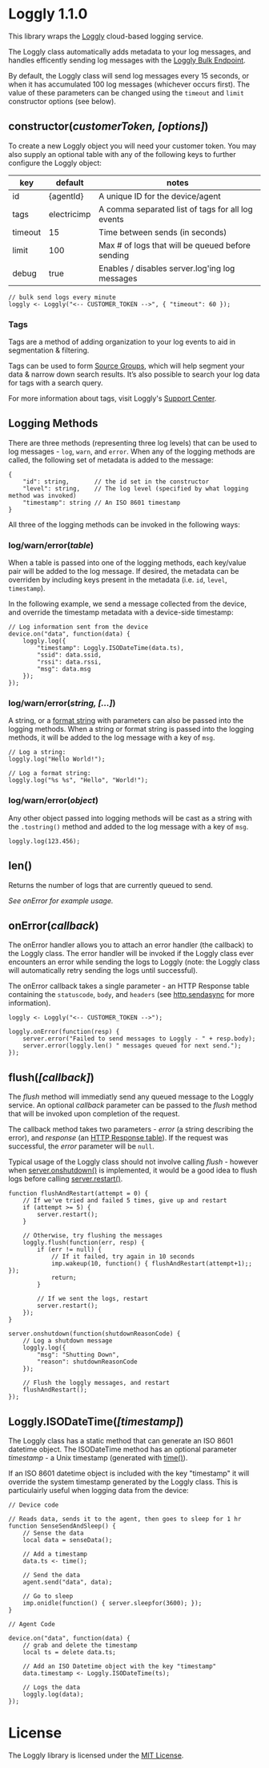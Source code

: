 # Loggly 1.1.0

This library wraps the [Loggly](http://www.loggly.com) cloud-based logging service.

The Loggly class automatically adds metadata to your log messages, and handles efficently sending log messages with the [Loggly Bulk Endpoint](https://www.loggly.com/docs/http-bulk-endpoint/).

By default, the Loggly class will send log messages every 15 seconds, or when it has accumulated 100 log messages (whichever occurs first). The value of these parameters can be changed using the `timeout` and `limit` constructor options (see below).

## constructor(*customerToken, [options]*)
To create a new Loggly object you will need your customer token. You may also supply an optional table with any of the following keys to further configure the Loggly object:

| key     | default     | notes                                             |
| ------- | ----------- | ------------------------------------------------- |
| id      | {agentId}   | A unique ID for the device/agent                  |
| tags    | electricimp | A comma separated list of tags for all log events |
| timeout | 15          | Time between sends (in seconds)                   |
| limit   | 100         | Max # of logs that will be queued before sending  |
| debug   | true        | Enables / disables server.log'ing log messages    |

```squirrel
// bulk send logs every minute
loggly <- Loggly("<-- CUSTOMER_TOKEN -->", { "timeout": 60 });
```

### Tags

Tags are a method of adding organization to your log events to aid in segmentation & filtering.

Tags can be used to form [Source Groups](https://www.loggly.com/docs/source-groups/), which will help segment your data & narrow down search results. It’s also possible to search your log data for tags with a search query.

For more information about tags, visit Loggly's [Support Center](https://www.loggly.com/docs/tags/).

## Logging Methods

There are three methods (representing three log levels) that can be used to log messages - `log`, `warn`, and `error`. When any of the logging methods are called, the following set of metadata is added to the message:

```squirrel
{
    "id": string,       // the id set in the constructor
    "level": string,    // The log level (specified by what logging method was invoked)
    "timestamp": string // An ISO 8601 timestamp
}
```

All three of the logging methods can be invoked in the following ways:

### log/warn/error(*table*)

When a table is passed into one of the logging methods, each key/value pair will be added to the log message. If desired, the metadata can be overriden by including keys present in the metadata (i.e. `id`, `level`, `timestamp`).

In the following example, we send a message collected from the device, and override the timestamp metadata with a device-side timestamp:

```squirrel
// Log information sent from the device
device.on("data", function(data) {
    loggly.log({
        "timestamp": Loggly.ISODateTime(data.ts),
        "ssid": data.ssid,
        "rssi": data.rssi,
        "msg": data.msg
    });
});
```

### log/warn/error(*string, [...]*)

A string, or a [format string](https://electricimp.com/docs/squirrel/string/format/) with parameters can also be passed into the logging methods. When a string or format string is passed into the logging methods, it will be added to the log message with a key of `msg`.

```squirrel
// Log a string:
loggly.log("Hello World!");

// Log a format string:
loggly.log("%s %s", "Hello", "World!");
```

### log/warn/error(*object*)

Any other object passed into logging methods will be cast as a string with the `.tostring()` method and added to the log message with a key of `msg`.

```squirrel
loggly.log(123.456);
```

## len()

Returns the number of logs that are currently queued to send.

*See onError for example usage.*

## onError(*callback*)

The onError handler allows you to attach an error handler (the callback) to the Loggly class. The error handler will be invoked if the Loggly class ever encounters an error while sending the logs to Loggly (note: the Loggly class will automatically retry sending the logs until successful).

The onError callback takes a single parameter - an HTTP Response table containing the `statuscode`, `body`, and `headers` (see [http.sendasync](https://electricimp.com/docs/api/httprequest/sendasync/) for more information).

```squirrel
loggly <- Loggly("<-- CUSTOMER_TOKEN -->");

loggly.onError(function(resp) {
    server.error("Failed to send messages to Loggly - " + resp.body);
    server.error(loggly.len() " messages queued for next send.");
});
```

## flush(*[callback]*)

The *flush* method will immediatly send any queued message to the Loggly service. An optional *callback* parameter can be passed to the *flush* method that will be invoked upon completion of the request.

The callback method takes two parameters - *error* (a string describing the error), and *response* (an [HTTP Response table](https://electricimp.com/docs/api/httprequest/sendasync/)). If the request was successful, the *error* parameter will be `null`.

Typical usage of the Loggly class should not involve calling *flush* - however when [server.onshutdown()](https://electricimp.com/docs/api/server/onshutdown/) is implemented, it would be a good idea to flush logs before calling [server.restart()](https://electricimp.com/docs/api/server/restart/).

```squirrel
function flushAndRestart(attempt = 0) {
    // If we've tried and failed 5 times, give up and restart
    if (attempt >= 5) {
        server.restart();
    }

    // Otherwise, try flushing the messages
    loggly.flush(function(err, resp) {
        if (err != null) {
            // If it failed, try again in 10 seconds
            imp.wakeup(10, function() { flushAndRestart(attempt+1);; });
            return;
        }

        // If we sent the logs, restart
        server.restart();
    });
}

server.onshutdown(function(shutdownReasonCode) {
    // Log a shutdown message
    loggly.log({
        "msg": "Shutting Down",
        "reason": shutdownReasonCode
    });

    // Flush the loggly messages, and restart
    flushAndRestart();
});
```

## Loggly.ISODateTime(*[timestamp]*)

The Loggly class has a static method that can generate an ISO 8601 datetime object. The ISODateTime method has an optional parameter *timestamp* - a Unix timestamp (generated with [time()](https://electricimp.com/docs/squirrel/system/time/)).

If an ISO 8601 datetime object is included with the key "timestamp" it will override the system timestamp generated by the Loggly class. This is particulairly useful when logging data from the device:

```squirrel
// Device code

// Reads data, sends it to the agent, then goes to sleep for 1 hr
function SenseSendAndSleep() {
    // Sense the data
    local data = senseData();

    // Add a timestamp
    data.ts <- time();

    // Send the data
    agent.send("data", data);

    // Go to sleep
    imp.onidle(function() { server.sleepfor(3600); });
}
```

```squirrel
// Agent Code

device.on("data", function(data) {
    // grab and delete the timestamp
    local ts = delete data.ts;

    // Add an ISO Datetime object with the key "timestamp"
    data.timestamp <- Loggly.ISODateTime(ts);

    // Logs the data
    loggly.log(data);
});
```

# License

The Loggly library is licensed under the [MIT License](./LICENSE).

